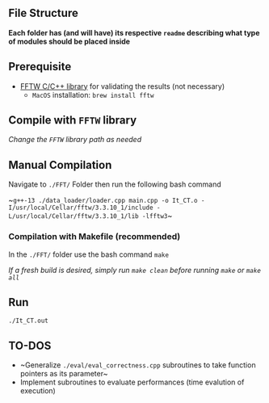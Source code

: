 ## File Structure
**Each folder has (and will have) its respective `readme` describing what type of modules should be placed inside**

## Prerequisite
- [FFTW C/C++ library](https://www.fftw.org/) for validating the results (not necessary)
    - `MacOS` installation: `brew install fftw`

## Compile with `FFTW` library
*Change the `FFTW` library path as needed*

## Manual Compilation
Navigate to `./FFT/` Folder then run the following bash command

~`g++-13 ./data_loader/loader.cpp main.cpp -o It_CT.o -I/usr/local/Cellar/fftw/3.3.10_1/include -L/usr/local/Cellar/fftw/3.3.10_1/lib -lfftw3`~

### Compilation with Makefile (recommended)
In the `./FFT/` folder use the bash command `make`

*If a fresh build is desired, simply run `make clean` before running `make` or `make all`*

## Run 
`./It_CT.out`

## TO-DOS
- ~Generalize `./eval/eval_correctness.cpp` subroutines to take function pointers as its parameter~
- Implement subroutines to evaluate performances (time evalution of execution)
